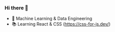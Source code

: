 ### Hi there 👋

- 🔭  Machine Learning & Data Engineering
- 📚  Learning React & CSS (https://css-for-js.dev/)
